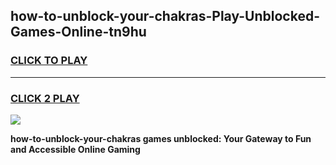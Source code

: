 
## how-to-unblock-your-chakras-Play-Unblocked-Games-Online-tn9hu
<h3>
<a href="https://premium76.site?title=how-to-unblock-your-chakras&ref=25A">CLICK TO PLAY</a></h3>
<hr>

<h3>
<a href="https://premium76.site?title=how-to-unblock-your-chakras&ref=25A">CLICK 2 PLAY</a>
  
</h3>

<a href="https://premium76.site?title=how-to-unblock-your-chakras&ref=25A"><img src="https://clearcache.store/games.png"></a>


**how-to-unblock-your-chakras games unblocked: Your Gateway to Fun and Accessible Online Gaming**
